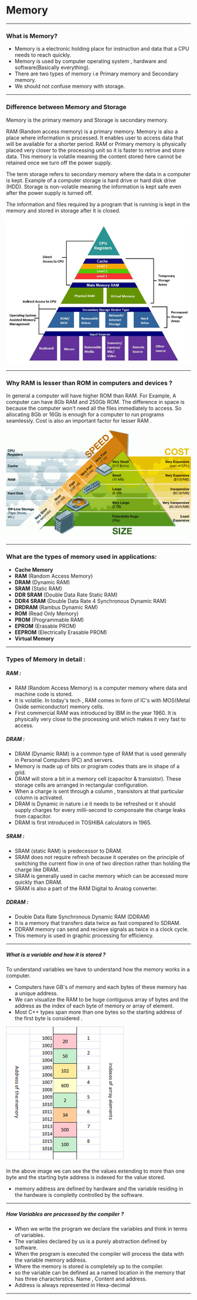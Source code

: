 # **Memory**
----------------------------
### What is Memory? 

- Memory is a electronic holding place for instruction and data that a CPU needs to reach quickly. 
- Memory is used by computer operating system , hardware and software(Basically everything). 
- There are two types of memory i.e Primary memory and Secondary memory.  
- We should not confuse memory with storage.
----------------------------
### Difference between Memory and Storage

Memory is the primary memory and Storage is secondary memory. 

RAM (Random access memory) is a primary memory. Memory is also a place where information is processed. It enables user to access data that will be available for a shorter period. RAM or Primary memory is physically placed very closer to the processing unit so it is faster to retrive and store data. This memory is volatile meaning the content stored here cannot be retained once we turn off the power supply. 

The term storage refers to secondary memory where the data in a computer is kept. Example of a computer storage is hard drive or hard disk drive (HDD). Storage is non-volatile meaning the information is kept safe even after the power supply is turned off. 

The information and files required by a program that is running is kept in the memory and stored in storage after it is closed.

![Memory Architecture](../data/Memory1.jpg)

-----------------------------
### Why RAM is lesser than ROM in computers and devices ? 

In general a computer will have higher ROM than RAM. For Example, A computer can have 8Gb RAM and 250Gb ROM. The difference in space is because the computer won't need all the files immediately to access. So allocating 8Gb or 16Gb is enough for a computer to run programs seamlessly. Cost is also an important factor for lesser RAM . 

![Cost and speed](../data/Memory2.png)

-----------------------------
### What are the types of memory used in applications: 

- **Cache Memory**
- **RAM**         (Random Access Memory)
- **DRAM**        (Dynamic RAM)
- **SRAM**        (Static RAM)
- **DDR SRAM**    (Double Data Rate Static RAM)
- **DDR4 SRAM**   (Double Data Rate 4 Synchronous Dynamic RAM)
- **DRDRAM**      (Rambus Dynamic RAM)
- **ROM**         (Read Only Memory)
- **PROM**        (Programmable RAM)
- **EPROM**       (Erasable PROM)
- **EEPROM**      (Electrically Erasable PROM)
- **Virtual Memory**
------------------------------
### Types of Memory in detail : 

##### RAM : 

- RAM (Random Access Memory) is a computer memory where data and machine code is stored. 
- It is volatile. In today's tech , RAM comes in form of IC's with MOS(Metal Oxide semiconductor) memory cells. 
- First commercial RAM was introduced by IBM in the year 1960. It is physically very close to the processing unit which makes it very fast to access. 

##### DRAM :

- DRAM (Dynamic RAM) is a common type of RAM that is used generally in Personal Computers (PC) and servers.
- Memory is made up of bits or program codes thats are in shape of a grid. 
- DRAM will store a bit in a memory cell (capacitor & transistor). These storage cells are arranged in rectangular configuration.
- When a charge is sent through a column , transistors at that particular column is activated.
- DRAM is Dynamic in nature i.e it needs to be refreshed or it should supply charges for every milli-second to componsate the charge leaks from capacitor. 
- DRAM is first introduced in TOSHIBA calculators in 1965. 

##### SRAM : 
- SRAM (static RAM) is predecessor to DRAM. 
- SRAM does not require refresh because it operates on the principle of switching the current flow in one of two direction rather than holding the charge like DRAM.
- SRAM is generally used in cache memory which can be accessed more quickly than DRAM.
- SRAM is also a part of the RAM Digital to Analog converter.

##### DDRAM : 
- Double Data Rate Synchronous Dynamic RAM (DDRAM)
- It is a memory that transfers data twice as fast compared to SDRAM. 
- DDRAM memory can send and recieve signals as twice in a clock cycle. 
- This memory is used in graphic processing for efficiency.

-------------------------------
  
##### What is a variable and how it is stored ?

To understand variables we have to understand how the memory works in a computer.

- Computers have GB's of memory and each bytes of these memory has a unique address. 
- We can visualize the RAM to be huge contiguous array of bytes and the address as the index of each byte of memory or array of element.
- Most C++ types span more than one bytes so the starting address of the first byte is considered . 

![Memory representation as an array](../data/Memory3.png)

In the above image we can see the the values extending to more than one byte and the starting byte address is indexed for the value stored. 

- memory address are defined by hardware and the variable residing in the hardware is completly controlled by the software. 
-------------------------------
##### How Variables are processed by the compiler ?

- When we write the program we declare the variables and think in terms of variables.
- The variables declared by us is a purely abstraction defined by software.
- When the program is executed the compiler will process the data with the variable memory address.
- Where the memory is stored is completely up to the compiler.
- so the variable can be defined as a named location in the memory that has three characterstics. Name , Content and address.
- Address is always represented in Hexa-decimal
-------------------------------


